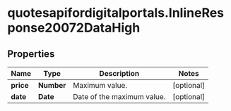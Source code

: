 # quotesapifordigitalportals.InlineResponse20072DataHigh

## Properties

Name | Type | Description | Notes
------------ | ------------- | ------------- | -------------
**price** | **Number** | Maximum value. | [optional] 
**date** | **Date** | Date of the maximum value. | [optional] 


